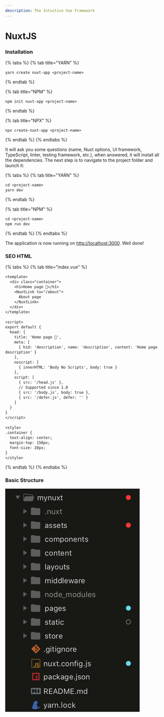 ```yaml
---
description: The Intuitive Vue Framework
---
```


# NuxtJS

### Installation

{% tabs %}
{% tab title="YARN" %}
```text
yarn create nuxt-app <project-name>
```
{% endtab %}

{% tab title="NPM" %}
```
npm init nuxt-app <project-name>
```
{% endtab %}

{% tab title="NPX" %}
```
npx create-nuxt-app <project-name>
```
{% endtab %}
{% endtabs %}

It will ask you some questions \(name, Nuxt options, UI framework, TypeScript, linter, testing framework, etc.\), when answered, it will install all the dependencies. The next step is to navigate to the project folder and launch it:

{% tabs %}
{% tab title="YARN" %}
```text
cd <project-name>
yarn dev
```
{% endtab %}

{% tab title="NPM" %}
```
cd <project-name>
npm run dev
```
{% endtab %}
{% endtabs %}

The application is now running on [http://localhost:3000](http://localhost:3000/). Well done!

### SEO HTML

{% tabs %}
{% tab title="index.vue" %}
```text
<template>
  <div class="container">
    <h1>Home page 🚀</h1>
    <NuxtLink to="/about">
      About page
    </NuxtLink>
  </div>
</template>

<script>
export default {
  head: {
    title: 'Home page 🚀',
    meta: [
      { hid: 'description', name: 'description', content: 'Home page description' }
    ],
    noscript: [
      { innerHTML: 'Body No Scripts', body: true }
    ],
    script: [
      { src: '/head.js' },
      // Supported since 1.0
      { src: '/body.js', body: true },
      { src: '/defer.js', defer: '' }
    ]
  }
}
</script>

<style>
.container {
  text-align: center;
  margin-top: 150px;
  font-size: 20px;
}
</style>
```
{% endtab %}
{% endtabs %}

### Basic Structure

![Nuxt Js Folder Structure](../../../.gitbook/assets/screenshot-2020-08-08-at-9.32.35-pm.png)



